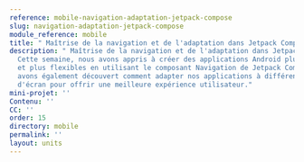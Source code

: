 ```yaml
---
reference: mobile-navigation-adaptation-jetpack-compose
slug: navigation-adaptation-jetpack-compose
module_reference: mobile
title: " Maîtrise de la navigation et de l'adaptation dans Jetpack Compose "
description: " Maîtrise de la navigation et de l'adaptation dans Jetpack Compose !
  Cette semaine, nous avons appris à créer des applications Android plus complexes
  et plus flexibles en utilisant le composant Navigation de Jetpack Compose. Nous
  avons également découvert comment adapter nos applications à différentes tailles
  d'écran pour offrir une meilleure expérience utilisateur."
mini-projet: ''
Contenu: ''
CC: ''
order: 15
directory: mobile
permalink: ''
layout: units
---
```

